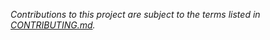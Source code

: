 *Contributions to this project are subject to the terms listed in [CONTRIBUTING.md](CONTRIBUTING.md).*
